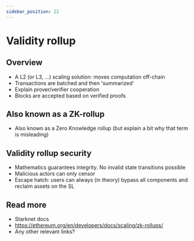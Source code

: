 ```yaml
---
sidebar_position: 22
---
```


# Validity rollup

## Overview

- A L2 (or L3, ...) scaling solution: moves computation off-chain
- Transactions are batched and then 'summarized'
- Explain prover/verifier cooperation
- Blocks are accepted based on verified proofs

## Also known as a ZK-rollup

- Also known as a Zero Knowledge rollup (but explain a bit why that term is misleading)

## Validity rollup security

- Mathematics guarantees integrity. No invalid state transitions possible
- Malicious actors can only censor
- Escape hatch: users can always (in theory) bypass all components and reclaim assets on the SL

## Read more

- Starknet docs
- https://ethereum.org/en/developers/docs/scaling/zk-rollups/
- Any other relevant links?
